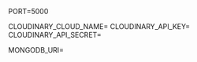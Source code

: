 <!-- .envFormat -->
PORT=5000

CLOUDINARY_CLOUD_NAME=
CLOUDINARY_API_KEY=
CLOUDINARY_API_SECRET=

MONGODB_URI=
